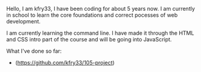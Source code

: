 Hello, I am kfry33, I have been coding for about 5 years now. I am currently in school to learn the core foundations and correct pocesses of web development. 

I am currently learning the command line. I have made it through the HTML and CSS intro part of the course and will be going into JavaScript. 


What I've done so far:

- (https://github.com/kfry33/105-project)